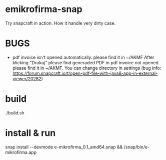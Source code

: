 # emikrofirma-snap
Try snapcraft in action. How it handle very dirty case.

# BUGS
- pdf invoice isn't opened automatically. please find it in ~/AKMF
After klicking  "Drukuj" please find generaded PDF in pdf invoice not opened. please find it in ~/AKMF. You can change directory in settings (bug info: https://forum.snapcraft.io/t/open-pdf-file-with-java8-app-in-external-viewer/20282)
# build
./build.sh

# install & run 
snap install --devmode  e-mikrofirma_0.1_amd64.snap && /snap/bin/e-mikrofirma.app

